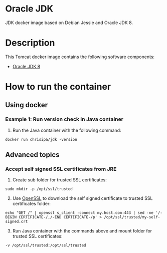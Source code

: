 Oracle JDK
==========

JDK docker image based on Debian Jessie and Oracle JDK 8.

# Description

This Tomcat docker image contains the following software components:

 - [Oracle JDK 8](http://www.oracle.com/technetwork/java/javase/downloads/jdk8-downloads-2133151.html)

# How to run the container

## Using docker

### Example 1: Run version check in Java container 

1. Run the Java container with the following command:
  ```
  docker run chrisipa/jdk -version
  ```

## Advanced topics

### Accept self signed SSL certificates from JRE

1. Create sub folder for trusted SSL certificates:
  ```
  sudo mkdir -p /opt/ssl/trusted
  ```

2. Use [OpenSSL](https://www.openssl.org/) to download the self signed certificate to trusted SSL certificates folder:
  ```
  echo "GET /" | openssl s_client -connect my.host.com:443 | sed -ne '/-BEGIN CERTIFICATE-/,/-END CERTIFICATE-/p' > /opt/ssl/trusted/my-self-signed.crt
  ```

3. Run Java container with the commands above and mount folder for trusted SSL certificates:
  ```
  -v /opt/ssl/trusted:/opt/ssl/trusted
  ```
